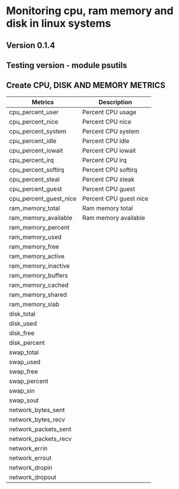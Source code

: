 # Monitoring cpu, ram memory and disk in linux systems

## Version 0.1.4

## Testing version - module psutils
## Create CPU, DISK AND MEMORY METRICS

| Metrics | Description |
|---|---|
| cpu_percent_user | Percent CPU usage |
|cpu_percent_nice|Percent CPU nice|
|cpu_percent_system|Percent CPU system|
|cpu_percent_idle|Percent CPU idle|
|cpu_percent_iowait|Percent CPU iowait|
|cpu_percent_irq|Percent CPU irq|
|cpu_percent_softirq|Percent CPU softirq|
|cpu_percent_steal|Percent CPU steak|
|cpu_percent_guest|Percent CPU guest|
|cpu_percent_guest_nice|Percent CPU guest nice|
|ram_memory_total| Ram memory total|
|ram_memory_available|Ram memory available|
|ram_memory_percent||
|ram_memory_used||
|ram_memory_free||
|ram_memory_active||
|ram_memory_inactive||
|ram_memory_buffers||
|ram_memory_cached||
|ram_memory_shared||
|ram_memory_slab||
|disk_total||
|disk_used||
|disk_free||
|disk_percent||
|swap_total||
|swap_used||
|swap_free||
|swap_percent||
|swap_sin||
|swap_sout||
|network_bytes_sent||
|network_bytes_recv||
|network_packets_sent||
|network_packets_recv||
|network_errin||
|network_errout||
|network_dropin||
|network_dropout||